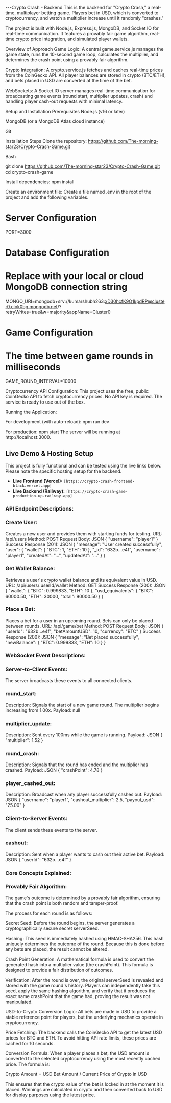 ---Crypto Crash - Backend
This is the backend for "Crypto Crash," a real-time, multiplayer betting game. Players bet in USD, which is converted to cryptocurrency, and watch a multiplier increase until it randomly "crashes."

The project is built with Node.js, Express.js, MongoDB, and Socket.IO for real-time communication. It features a provably fair game algorithm, real-time crypto price integration, and simulated player wallets.

Overview of Approach
Game Logic: A central game.service.js manages the game state, runs the 10-second game loop, calculates the multiplier, and determines the crash point using a provably fair algorithm.

Crypto Integration: A crypto.service.js fetches and caches real-time prices from the CoinGecko API. All player balances are stored in crypto (BTC/ETH), and bets placed in USD are converted at the time of the bet.

WebSockets: A Socket.IO server manages real-time communication for broadcasting game events (round start, multiplier updates, crash) and handling player cash-out requests with minimal latency.

Setup and Installation
Prerequisites
Node.js (v16 or later)

MongoDB (or a MongoDB Atlas cloud instance)

Git

Installation Steps
Clone the repository: https://github.com/The-morning-star23/Crypto-Crash-Game.git

Bash

git clone https://github.com/The-morning-star23/Crypto-Crash-Game.git
cd crypto-crash-game

Install dependencies:
npm install

Create an environment file:
Create a file named .env in the root of the project and add the following variables.

# Server Configuration
PORT=3000

# Database Configuration
# Replace with your local or cloud MongoDB connection string
MONGO_URI=mongodb+srv://kumarshubh263:xD30hcfK9O1kpdRP@cluster0.ciok0bg.mongodb.net/?retryWrites=true&w=majority&appName=Cluster0

# Game Configuration
# The time between game rounds in milliseconds
GAME_ROUND_INTERVAL=10000

Cryptocurrency API Configuration:
This project uses the free, public CoinGecko API to fetch cryptocurrency prices. No API key is required. The service is ready to use out of the box.

Running the Application:

For development (with auto-reload):
npm run dev

For production:
npm start
The server will be running at http://localhost:3000.

## Live Demo & Hosting Setup

This project is fully functional and can be tested using the live links below. Please note the specific hosting setup for the backend.

* **Live Frontend (Vercel):** `[https://crypto-crash-frontend-black.vercel.app]`
* **Live Backend (Railway):** `[https://crypto-crash-game-production.up.railway.app]`

### API Endpoint Descriptions:
### Create User:
Creates a new user and provides them with starting funds for testing.
URL: /api/users
Method: POST
Request Body:
JSON
{
  "username": "player1"
}
Success Response (201):
JSON
{
  "message": "User created successfully",
  "user": {
    "wallet": { "BTC": 1, "ETH": 10 },
    "_id": "632b...e4f",
    "username": "player1",
    "createdAt": "...",
    "updatedAt": "..."
  }
}

### Get Wallet Balance:
Retrieves a user's crypto wallet balance and its equivalent value in USD.
URL: /api/users/:userId/wallet
Method: GET
Success Response (200):
JSON
{
  "wallet": { "BTC": 0.999833, "ETH": 10 },
  "usd_equivalents": {
    "BTC": 60000.50,
    "ETH": 30000,
    "total": 90000.50
  }
}

### Place a Bet:
Places a bet for a user in an upcoming round. Bets can only be placed between rounds.
URL: /api/game/bet
Method: POST
Request Body:
JSON
{
  "userId": "632b...e4f",
  "betAmountUSD": 10,
  "currency": "BTC"
}
Success Response (200):
JSON
{
  "message": "Bet placed successfully",
  "newBalance": {
    "BTC": 0.999833,
    "ETH": 10
  }
}

### WebSocket Event Descriptions:
### Server-to-Client Events:
The server broadcasts these events to all connected clients.
### round_start:

Description: Signals the start of a new game round. The multiplier begins increasing from 1.00x.
Payload: null

### multiplier_update:

Description: Sent every 100ms while the game is running.
Payload:
JSON
{ "multiplier": 1.52 }

### round_crash:

Description: Signals that the round has ended and the multiplier has crashed.
Payload:
JSON
{ "crashPoint": 4.78 }

### player_cashed_out:

Description: Broadcast when any player successfully cashes out.
Payload:
JSON
{
  "username": "player1",
  "cashout_multiplier": 2.5,
  "payout_usd": "25.00"
}

### Client-to-Server Events:
The client sends these events to the server.
### cashout:

Description: Sent when a player wants to cash out their active bet.
Payload:
JSON
{ "userId": "632b...e4f" }

### Core Concepts Explained:
### Provably Fair Algorithm:
The game's outcome is determined by a provably fair algorithm, ensuring that the crash point is both random and tamper-proof.

The process for each round is as follows:

Secret Seed: Before the round begins, the server generates a cryptographically secure secret serverSeed.

Hashing: This seed is immediately hashed using HMAC-SHA256. This hash uniquely determines the outcome of the round. Because this is done before any bets are placed, the result cannot be altered.

Crash Point Generation: A mathematical formula is used to convert the generated hash into a multiplier value (the crashPoint). This formula is designed to provide a fair distribution of outcomes.

Verification: After the round is over, the original serverSeed is revealed and stored with the game round's history. Players can independently take this seed, apply the same hashing algorithm, and verify that it produces the exact same crashPoint that the game had, proving the result was not manipulated.

USD-to-Crypto Conversion Logic:
All bets are made in USD to provide a stable reference point for players, but the underlying mechanics operate in cryptocurrency.

Price Fetching: The backend calls the CoinGecko API to get the latest USD prices for BTC and ETH. To avoid hitting API rate limits, these prices are cached for 10 seconds.

Conversion Formula: When a player places a bet, the USD amount is converted to the selected cryptocurrency using the most recently cached price. The formula is:

Crypto Amount = USD Bet Amount / Current Price of Crypto in USD

This ensures that the crypto value of the bet is locked in at the moment it is placed. Winnings are calculated in crypto and then converted back to USD for display purposes using the latest price.